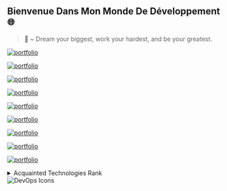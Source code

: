 ## Bienvenue Dans Mon Monde De Développement :globe_with_meridians:

> 📜 ~ Dream your biggest, work your hardest, and be your greatest.

[![portfolio](https://img.shields.io/badge/my_portfolio-000?style=plastic&logo=ko-fi&logoColor=white)]()

[![portfolio](https://img.shields.io/badge/my_portfolio-CCCCCC?style=for-the-badge&logo=ko-fi&logoColor=white)]()

[![portfolio](https://img.shields.io/badge/my_portfolio-555555?style=for-the-badge&logo=ko-fi&logoColor=white)]()

[![portfolio](https://img.shields.io/badge/my_portfolio-C0C0C0?style=for-the-badge&logo=ko-fi&logoColor=white)]()

[![portfolio](https://img.shields.io/badge/my_portfolio-CD7F32?style=for-the-badge&logo=ko-fi&logoColor=white)]()

[![portfolio](https://img.shields.io/badge/my_portfolio-00FF00?style=for-the-badge&logo=ko-fi&logoColor=white)]()

[![portfolio](https://img.shields.io/badge/my_portfolio-800000?style=for-the-badge&logo=ko-fi&logoColor=white)]()

[![portfolio](https://img.shields.io/badge/my_portfolio-000080?style=for-the-badge&logo=ko-fi&logoColor=white)]()

[![portfolio](https://img.shields.io/badge/my_portfolio-000?style=for-the-badge&logo=github&logoColor=white)]()

<details>
<summary>Acquainted Technologies Rank</summary>

| Rank | Language |
|-----:|---------------|
|     1| JavaScript |
|     2| CSS |
|     3| HTML |
|     4| React |
|     5| NodeJS|
|     6| Linux |
|     7| GIT |
|     8| Webpack |
|     9| VS Code|
|     10| ESLint |
|     11| Prettier |
|     12| Babel |
|     13| Vite |
|     14| Vercel |

</details>

<picture>
 <source media="(prefers-color-scheme: dark)" srcset="https://image.shutterstock.com/z/stock-vector-vector-devops-icons-editable-stroke-software-1855780402.jpg">
 <source media="(prefers-color-scheme: light)" srcset="https://image.shutterstock.com/z/stock-vector-vector-devops-icons-editable-stroke-software-1855780402.jpg">
 <img alt="DevOps Icons" src="https://image.shutterstock.com/z/stock-vector-vector-devops-icons-editable-stroke-software-1855780402.jpg">
</picture>





